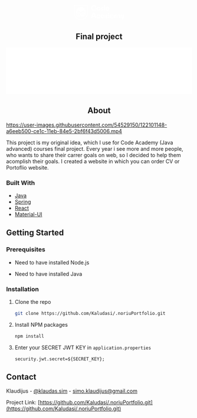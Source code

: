 <p align="center">
  <svg xmlns="http://www.w3.org/2000/svg" xmlns:xlink="http://www.w3.org/1999/xlink" width="137" height="42">
    <defs>
        <path id="a" d="M.413.264h10.785v15.271H.413z"/>
        <path id="c" d="M.058.076h10.744v14.498H.058z"/>
        <path id="e" d="M0 .264h37.16V40.39H0z"/>
    </defs>
    <g fill="none" fill-rule="evenodd">
        <path fill="#ffffff"
              d="M53.645 16.328c3.748 0 6.214-2.265 6.635-6.054h-3.308c-.246 1.596-1.177 3.1-2.9 3.303-1.478.174-2.776-.571-3.41-1.908-.37-.778-.516-1.65-.555-2.504-.042-.922.026-1.871.301-2.756.432-1.39 1.46-2.475 2.966-2.58.859-.06 1.717.181 2.363.762.717.643 1.089 1.582 1.235 2.516h3.308c-.249-2.227-1.35-4.326-3.426-5.333-1.981-.961-4.595-.922-6.587-.009-1.94.889-3.128 2.7-3.549 4.75-.455 2.219-.28 4.822.914 6.793 1.101 1.82 3.033 2.79 5.112 2.98.3.027.6.04.9.04m13.104-2.626c-1.052 0-1.774-.707-2.004-1.702-.229-.992-.157-2.326.604-3.088.647-.65 1.799-.728 2.549-.21.893.614 1.04 1.885.927 2.877-.133 1.157-.832 2.123-2.076 2.123m0-7.938c-1.167 0-2.37.227-3.365.865-.89.57-1.524 1.443-1.844 2.446-.664 2.082-.274 4.78 1.538 6.17.912.7 2.06 1.007 3.194 1.07 1.182.066 2.422-.089 3.481-.647 2.093-1.103 2.742-3.585 2.377-5.792-.172-1.048-.628-2.046-1.413-2.775-.819-.76-1.902-1.15-2.998-1.282a8.264 8.264 0 00-.97-.055"/>
        <g transform="translate(72.872 .792)">
            <mask id="b" fill="#fff">
                <use xlink:href="#a"/>
            </mask>
            <path fill="#ffffff"
                  d="M5.927 12.91c-.992 0-1.713-.633-1.97-1.572-.268-.972-.218-2.288.456-3.095.59-.706 1.707-.877 2.493-.402.926.56 1.18 1.785 1.088 2.787-.105 1.149-.799 2.282-2.067 2.282zm1.944-4.15h-.04c0-.9-.189-1.842-.746-2.571-.497-.65-1.24-1.032-2.04-1.16-.821-.133-1.701-.052-2.445.338-.69.362-1.208.965-1.548 1.657C.619 7.904.454 8.9.42 9.871c-.035 1.029.057 2.088.403 3.063.266.746.697 1.446 1.336 1.927.637.48 1.424.685 2.215.674.936-.013 1.877-.306 2.528-1.007.691-.746.929-1.789.929-2.781h.04v3.588h3.327V.265H7.871V8.76z"
                  mask="url(#b)"/>
        </g>
        <path fill="#ffffff"
              d="M88.84 10.434c.11-1.1.705-2.187 1.933-2.204 1.25-.018 1.81 1.108 1.935 2.204H88.84zm1.965-4.67c-1.521 0-3.086.453-4.086 1.66-1.011 1.222-1.25 2.933-1.081 4.466.163 1.487.843 2.896 2.152 3.69 1.384.839 3.235.937 4.772.535 1.785-.466 3.086-1.82 3.374-3.656h-3.208c-.271 1.064-1.428 1.599-2.457 1.314-1.04-.287-1.401-1.409-1.451-2.377h7.116v-.36c0-3.328-1.904-5.272-5.131-5.272zM50.898 30.755l2.185-8.459h.04l2.185 8.459h-4.41zm-.741-8.74l-4.31 14.834h3.468l.902-3.448h5.773l.882 3.448h3.668l-4.27-14.834h-6.113zm16.112 12.408c-1.574 0-2.113-1.516-2.06-2.867.025-.683.192-1.422.686-1.925.45-.458 1.122-.616 1.744-.509.836.144 1.357.824 1.554 1.613h3.268c-.134-1.05-.54-2.07-1.289-2.83-.731-.744-1.716-1.166-2.735-1.33-2.046-.33-4.466.143-5.715 1.935-.589.846-.85 1.871-.897 2.89-.049 1.058.102 2.154.59 3.105.994 1.942 3.169 2.633 5.231 2.536 1.19-.057 2.394-.403 3.305-1.199.898-.786 1.382-1.913 1.53-3.082h-3.268c-.26 1.062-.942 1.663-1.944 1.663m11.67 0c-.992 0-1.713-.632-1.971-1.57-.267-.974-.217-2.289.458-3.096.59-.707 1.706-.877 2.492-.402.926.559 1.18 1.785 1.088 2.787-.105 1.148-.8 2.281-2.067 2.281zm1.944-4.149h-.04c0-.9-.189-1.842-.746-2.572-.497-.65-1.24-1.031-2.04-1.16-.82-.132-1.701-.052-2.445.339-.689.361-1.208.965-1.548 1.657-.433.88-.597 1.875-.631 2.847-.036 1.028.056 2.088.403 3.063.265.745.696 1.446 1.335 1.926.638.48 1.424.686 2.215.675.936-.013 1.878-.306 2.528-1.007.691-.746.93-1.789.93-2.781h.04v3.588h3.327V26.686h-3.328v3.588zm10.434 4.149c-.992 0-1.714-.632-1.97-1.57-.269-.974-.218-2.289.456-3.096.59-.707 1.706-.877 2.493-.402.926.559 1.18 1.785 1.088 2.787-.105 1.148-.8 2.281-2.067 2.281zm1.944-4.149h-.04c0-.9-.189-1.842-.746-2.572-.498-.65-1.24-1.031-2.04-1.16-.821-.132-1.701-.052-2.446.339-.688.361-1.207.965-1.547 1.657-.433.88-.598 1.875-.632 2.847-.035 1.028.057 2.088.403 3.063.266.745.697 1.446 1.336 1.926.637.48 1.424.686 2.215.675.936-.013 1.877-.306 2.527-1.007.692-.746.93-1.789.93-2.781h.04v3.588h3.327V22.015h-3.327v8.26zm8.096.882c.11-1.1.705-2.187 1.933-2.204 1.25-.018 1.81 1.107 1.936 2.204h-3.869zm1.965-4.67c-1.52 0-3.085.452-4.085 1.66-1.012 1.221-1.25 2.932-1.082 4.466.163 1.487.844 2.896 2.152 3.69 1.384.838 3.235.937 4.773.535 1.785-.467 3.085-1.82 3.373-3.656h-3.207c-.272 1.064-1.428 1.598-2.458 1.314-1.04-.287-1.4-1.41-1.45-2.377h7.115v-.36c0-3.328-1.904-5.273-5.131-5.273zm19.562-.001c-1.924 0-3.047 1.424-3.047 3.81h-.04c0-1.469-.544-3.041-2.025-3.596-1.317-.493-2.964-.174-3.78 1.025-.51.747-.67 1.682-.67 2.57h-.04v-3.608h-3.327v10.163h3.327v-5.553c0-.941.35-2.03 1.413-2.186.444-.065.937.021 1.278.33.377.34.496.866.496 1.355v6.054h3.328v-5.553c0-.941.35-2.03 1.412-2.186.443-.064.934.02 1.27.33.373.341.485.87.485 1.355v6.054h3.328v-6.214c0-2.606-1.264-4.15-3.408-4.15"/>
        <g transform="translate(126.173 26.61)">
            <mask id="d" fill="#fff">
                <use xlink:href="#c"/>
            </mask>
            <path fill="#ffffff"
                  d="M7.254.076L5.45 10.019h-.04L3.606.076H.058l2.265 10.163h2.706l-.954 4.336h3.548L10.803.076z"
                  mask="url(#d)"/>
        </g>
        <g transform="translate(0 .792)">
            <mask id="f" fill="#fff">
                <use xlink:href="#e"/>
            </mask>
            <path fill="#ffffff"
                  d="M35.513 21.812c0 3.496-1.1 6.945-3.126 9.793a17.094 17.094 0 01-7.985 6.11 17.011 17.011 0 01-10.442.39 17.053 17.053 0 01-8.433-5.518 16.966 16.966 0 01-3.83-9.457 17.55 17.55 0 01-.05-1.318v-19.9h33.866v19.9zM0 .264v21.548c0 3.849 1.215 7.645 3.453 10.777a18.745 18.745 0 008.745 6.674 18.664 18.664 0 0011.429.433 18.705 18.705 0 009.285-6.072 18.605 18.605 0 004.248-11.812V.264H0z"
                  mask="url(#f)"/>
        </g>
        <path fill="#ffffff"
              d="M24.974 25.46h-1.601v3.198h3.197V27a1.597 1.597 0 01-1.596-1.54m-12.759 0h-1.601v3.198h3.197V27a1.598 1.598 0 01-1.596-1.54"/>
        <path fill="#ffffff"
              d="M8.899 19.05a3.22 3.22 0 011.967-2.941 3.273 3.273 0 013.746.918 4.964 4.964 0 003.97 2.008c1.563 0 3.06-.763 3.982-2.026a3.271 3.271 0 013.771-.882 3.22 3.22 0 011.927 2.92v1.647c.01.804.322 1.531.82 2.088l-.034.034a3.312 3.312 0 00-1.856-.568h-4.449c-.871 0-1.664.335-2.257.883v-.004a2.491 2.491 0 00-1.904-.886h-.002a2.51 2.51 0 00-1.905.886v.004a3.319 3.319 0 00-2.257-.883h-4.45c-.688 0-1.325.211-1.856.568l-.034-.033a3.18 3.18 0 00.82-2.131V19.05zm19.958 9.615c0 .85-.69 1.539-1.54 1.539h-4.573c-.92 0-1.664-.745-1.664-1.664v-2.964c0-.92.745-1.664 1.664-1.664h4.45c.918 0 1.663.745 1.663 1.664v3.089zm-12.776-.125c0 .92-.745 1.664-1.663 1.664H9.843a1.54 1.54 0 01-1.54-1.54v-3.088c0-.92.746-1.664 1.665-1.664h4.45c.918 0 1.663.745 1.663 1.664v2.964zM7.47 23.316l.034.034a3.306 3.306 0 00-.864 2.226v3.089a3.202 3.202 0 003.203 3.203h4.575a3.328 3.328 0 003.327-3.328v-2.008h.005v-1.766c0-1.111 1.66-1.111 1.66 0v1.766h.005v2.008a3.328 3.328 0 003.328 3.328h4.574a3.202 3.202 0 003.203-3.203v-3.09c0-.857-.33-1.634-.863-2.224l.035-.035c.508.34 1.116.54 1.773.54h.033V19.05c0-.304-.012-.605-.033-.903v-5.505h-3.261V9.451h-3.18V7.94l-.012-.007v-1.7h-6.407v.001a12.915 12.915 0 00-12.14 8.358 12.766 12.766 0 00-.802 4.457v4.805h.032c.657 0 1.267-.2 1.775-.539z"/>
    </g>
    </svg>
    <h2 align="center">Final project</h2>
</p>

<span align="center" style="width: 100%; height: auto">![logo](api/public/images/logo.png)</span>

<h2 align="center">About</h2>

https://user-images.githubusercontent.com/54529150/122101148-a6eeb500-ce1c-11eb-84e5-2bf6f43d5006.mp4


This project is my original idea, which I use for Code Academy (Java advanced) courses final project. 
Every year i see more and more people, who wants to share their carrer goals on web, so I decided to help them acomplish their goals. 
I created a website in which you can order CV or Portoflio website.

### Built With

* [Java](https://www.java.com/en/)
* [Spring](https://spring.io/)
* [React](https://reactjs.org/)
* [Material-UI](https://material-ui.com/)

## Getting Started

### Prerequisites

* Need to have installed Node.js

* Need to have installed Java

### Installation

1. Clone the repo
   ```sh
   git clone https://github.com/Kaludasi/.noriuPortfolio.git
   ```
2. Install NPM packages
   ```sh
   npm install
   ```
3. Enter your SECRET JWT KEY in `application.properties`
   ```properties
   security.jwt.secret=${SECRET_KEY};
   ```

<!-- CONTACT -->
## Contact

Klaudijus - [@klaudas.sim](https://www.instagram.com/klaudas.sim/) - simo.klaudijus@gmail.com

Project Link: [https://github.com/Kaludasi/.noriuPortfolio.git](https://github.com/Kaludasi/.noriuPortfolio.git)

